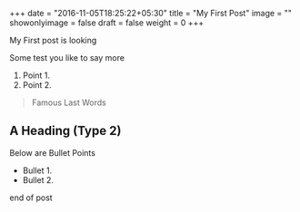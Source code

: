 +++
date = "2016-11-05T18:25:22+05:30"
title = "My First Post"
image = ""
showonlyimage = false
draft = false
weight = 0
+++

My First post is looking
<!--more-->

Some test you like to say more

1. Point 1.
2. Point 2.

> Famous Last Words

## A Heading (Type 2)

Below are Bullet Points
* Bullet 1.
* Bullet 2.

end of post 
